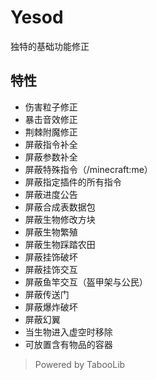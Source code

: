 # Yesod
独特的基础功能修正

## 特性

+ 伤害粒子修正
+ 暴击音效修正
+ 荆棘附魔修正
+ 屏蔽指令补全
+ 屏蔽参数补全
+ 屏蔽特殊指令（/minecraft:me）
+ 屏蔽指定插件的所有指令
+ 屏蔽进度公告
+ 屏蔽合成表数据包
+ 屏蔽生物修改方块
+ 屏蔽生物繁殖
+ 屏蔽生物踩踏农田
+ 屏蔽挂饰破坏
+ 屏蔽挂饰交互
+ 屏蔽鱼竿交互（盔甲架与公民）
+ 屏蔽传送门
+ 屏蔽爆炸破坏
+ 屏蔽幻翼
+ 当生物进入虚空时移除
+ 可放置含有物品的容器

> Powered by TabooLib
